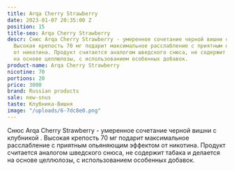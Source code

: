 ```yaml
---
title: Arqa Cherry Strawberry
date: 2023-01-07 20:35:00 Z
position: 15
title-seo: Arqa Cherry Strawberry
descr: Снюс Arqa Cherry Strawberry - умеренное сочетание черной вишни с клубникой  .
  Высокая крепость 70 мг подарит максимальное расслабление с приятным опьяняющим эффектом
  от никотина. Продукт считается аналогом шведского снюса, не содержит табака и делается
  на основе целлюлозы, с использованием особенных добавок.
product-name: Arqa Cherry Strawberry
nicotine: 70
portions: 20
price: 3000
brand: Russian products
sale: new-snus
taste: Клубника-Вишня
image: "/uploads/6-7dc8e0.png"
---
```


Снюс Arqa Cherry Strawberry - умеренное сочетание черной вишни с клубникой  . Высокая крепость 70 мг подарит максимальное расслабление с приятным опьяняющим эффектом от никотина. Продукт считается аналогом шведского снюса, не содержит табака и делается на основе целлюлозы, с использованием особенных добавок.